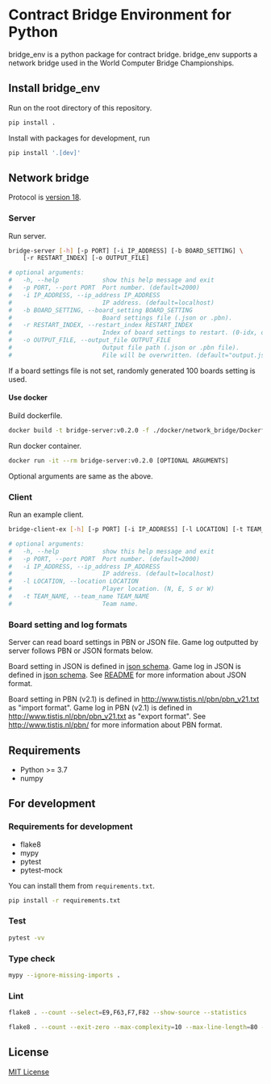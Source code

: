 # Contract Bridge Environment for Python

bridge_env is a python package for contract bridge.
bridge_env supports a network bridge used in the World Computer Bridge Championships.

## Install bridge_env

Run on the root directory of this repository.

```bash
pip install .
```

Install with packages for development, run

```bash
pip install '.[dev]'
```

## Network bridge

Protocol is [version 18](http://www.bluechipbridge.co.uk/protocol.htm).

### Server

Run server.

```bash
bridge-server [-h] [-p PORT] [-i IP_ADDRESS] [-b BOARD_SETTING] \
    [-r RESTART_INDEX] [-o OUTPUT_FILE]

# optional arguments:
#   -h, --help            show this help message and exit
#   -p PORT, --port PORT  Port number. (default=2000)
#   -i IP_ADDRESS, --ip_address IP_ADDRESS
#                         IP address. (default=localhost)
#   -b BOARD_SETTING, --board_setting BOARD_SETTING
#                         Board settings file (.json or .pbn).
#   -r RESTART_INDEX, --restart_index RESTART_INDEX
#                         Index of board settings to restart. (0-idx, default=0)
#   -o OUTPUT_FILE, --output_file OUTPUT_FILE
#                         Output file path (.json or .pbn file).
#                         File will be overwritten. (default="output.json")
```

If a board settings file is not set, randomly generated 100 boards setting is used.

#### Use docker

Build dockerfile.

```bash
docker build -t bridge-server:v0.2.0 -f ./docker/network_bridge/Dockerfile .
```

Run docker container.

```bash
docker run -it --rm bridge-server:v0.2.0 [OPTIONAL ARGUMENTS]
```

Optional arguments are same as the above.

### Client

Run an example client.

```bash
bridge-client-ex [-h] [-p PORT] [-i IP_ADDRESS] [-l LOCATION] [-t TEAM_NAME]

# optional arguments:
#   -h, --help            show this help message and exit
#   -p PORT, --port PORT  Port number. (default=2000)
#   -i IP_ADDRESS, --ip_address IP_ADDRESS
#                         IP address. (default=localhost)
#   -l LOCATION, --location LOCATION
#                         Player location. (N, E, S or W)
#   -t TEAM_NAME, --team_name TEAM_NAME
#                         Team name.
```

### Board setting and log formats

Server can read board settings in PBN or JSON file.
Game log outputted by server follows PBN or JSON formats below.

Board setting in JSON is defined in
[json schema](bridge_env/data_handler/json_handler/board_setting_format.schema.json).
Game log in JSON is defined in
[json schema](bridge_env/data_handler/json_handler/log_format.schema.json).
See [README](bridge_env/data_handler/json_handler/README.md) for more information
about JSON format.

Board setting in PBN (v2.1) is defined in
<http://www.tistis.nl/pbn/pbn_v21.txt> as "import format".
Game log in PBN (v2.1) is defined in
<http://www.tistis.nl/pbn/pbn_v21.txt> as "export format".
See <http://www.tistis.nl/pbn/> for more information about PBN format.

## Requirements

- Python >= 3.7
- numpy

## For development

### Requirements for development

- flake8
- mypy
- pytest
- pytest-mock

You can install them from `requirements.txt`.

```bash
pip install -r requirements.txt
```

### Test

```bash
pytest -vv
```

### Type check

```bash
mypy --ignore-missing-imports .
```

### Lint

```bash
flake8 . --count --select=E9,F63,F7,F82 --show-source --statistics

flake8 . --count --exit-zero --max-complexity=10 --max-line-length=80 --statistics
```

## License

[MIT License](./LICENSE)
